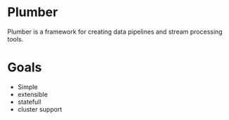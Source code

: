 # Plumber
Plumber is a framework for creating data pipelines and stream processing tools.

# Goals
- Simple 
- extensible
- statefull
- cluster support

